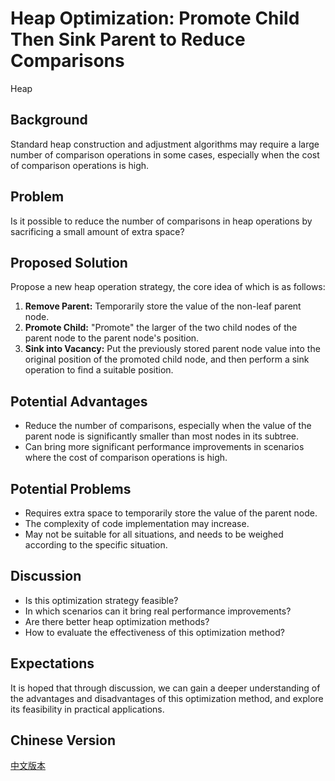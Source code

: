 # Heap Optimization: Promote Child Then Sink Parent to Reduce Comparisons
Heap
## Background

Standard heap construction and adjustment algorithms may require a large number of comparison operations in some cases, especially when the cost of comparison operations is high.

## Problem

Is it possible to reduce the number of comparisons in heap operations by sacrificing a small amount of extra space?

## Proposed Solution

Propose a new heap operation strategy, the core idea of which is as follows:

1.  **Remove Parent:** Temporarily store the value of the non-leaf parent node.
2.  **Promote Child:** "Promote" the larger of the two child nodes of the parent node to the parent node's position.
3.  **Sink into Vacancy:** Put the previously stored parent node value into the original position of the promoted child node, and then perform a sink operation to find a suitable position.

## Potential Advantages

*   Reduce the number of comparisons, especially when the value of the parent node is significantly smaller than most nodes in its subtree.
*   Can bring more significant performance improvements in scenarios where the cost of comparison operations is high.

## Potential Problems

*   Requires extra space to temporarily store the value of the parent node.
*   The complexity of code implementation may increase.
*   May not be suitable for all situations, and needs to be weighed according to the specific situation.

## Discussion

*   Is this optimization strategy feasible?
*   In which scenarios can it bring real performance improvements?
*   Are there better heap optimization methods?
*   How to evaluate the effectiveness of this optimization method?

## Expectations

It is hoped that through discussion, we can gain a deeper understanding of the advantages and disadvantages of this optimization method, and explore its feasibility in practical applications.

## Chinese Version

[中文版本](README_CN.md)
